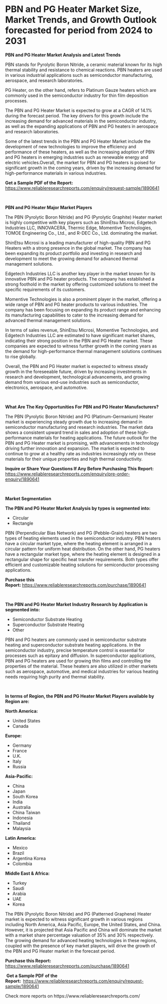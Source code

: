 <p><h1>PBN and PG Heater Market Size, Market Trends, and Growth Outlook forecasted for period from 2024 to 2031</h1></p><p><strong>PBN and PG Heater Market Analysis and Latest Trends</strong></p>
<p><p>PBN stands for Pyrolytic Boron Nitride, a ceramic material known for its high thermal stability and resistance to chemical reactions. PBN heaters are used in various industrial applications such as semiconductor manufacturing, aerospace, and research laboratories.</p><p>PG Heater, on the other hand, refers to Platinum Gauze heaters which are commonly used in the semiconductor industry for thin film deposition processes.</p><p>The PBN and PG Heater Market is expected to grow at a CAGR of 14.1% during the forecast period. The key drivers for this growth include the increasing demand for advanced materials in the semiconductor industry, as well as the expanding applications of PBN and PG heaters in aerospace and research laboratories.</p><p>Some of the latest trends in the PBN and PG Heater Market include the development of new technologies to improve the efficiency and performance of these heaters, as well as the increasing adoption of PBN and PG heaters in emerging industries such as renewable energy and electric vehicles.Overall, the market for PBN and PG heaters is poised for significant growth in the coming years, driven by the increasing demand for high-performance materials in various industries.</p></p>
<p><strong>Get a Sample PDF of the Report:&nbsp;</strong> <a href="https://www.reliableresearchreports.com/enquiry/request-sample/1890641">https://www.reliableresearchreports.com/enquiry/request-sample/1890641</a></p>
<p>&nbsp;</p>
<p><strong>PBN and PG Heater Major Market Players</strong></p>
<p><p>The PBN (Pyrolytic Boron Nitride) and PG (Pyrolytic Graphite) Heater market is highly competitive with key players such as ShinEtsu Microsi, Edgetech Industries LLC, INNOVACERA, Thermic Edge, Momentive Technologies, TOMOE Engineering Co., Ltd., and R-DEC Co., Ltd. dominating the market. </p><p>ShinEtsu Microsi is a leading manufacturer of high-quality PBN and PG Heaters with a strong presence in the global market. The company has been expanding its product portfolio and investing in research and development to meet the growing demand for advanced thermal management solutions. </p><p>Edgetech Industries LLC is another key player in the market known for its innovative PBN and PG heater products. The company has established a strong foothold in the market by offering customized solutions to meet the specific requirements of its customers. </p><p>Momentive Technologies is also a prominent player in the market, offering a wide range of PBN and PG heater products to various industries. The company has been focusing on expanding its product range and enhancing its manufacturing capabilities to cater to the increasing demand for advanced thermal management solutions. </p><p>In terms of sales revenue, ShinEtsu Microsi, Momentive Technologies, and Edgetech Industries LLC are estimated to have significant market shares, indicating their strong position in the PBN and PG Heater market. These companies are expected to witness further growth in the coming years as the demand for high-performance thermal management solutions continues to rise globally. </p><p>Overall, the PBN and PG Heater market is expected to witness steady growth in the foreseeable future, driven by increasing investments in research and development, technological advancements, and growing demand from various end-use industries such as semiconductor, electronics, aerospace, and automotive.</p></p>
<p>&nbsp;</p>
<p><strong>What Are The Key Opportunities For PBN and PG Heater Manufacturers?</strong></p>
<p><p>The PBN (Pyrolytic Boron Nitride) and PG (Platinum-Germanium) Heater market is experiencing steady growth due to increasing demand in semiconductor manufacturing and research industries. The market data shows a consistent upward trend in sales and adoption of these high-performance materials for heating applications. The future outlook for the PBN and PG Heater market is promising, with advancements in technology driving further innovation and expansion. The market is expected to continue to grow at a healthy rate as industries increasingly rely on these materials for their unique properties and high thermal conductivity.</p></p>
<p><strong>Inquire or Share Your Questions If Any Before Purchasing This Report:</strong> <a href="https://www.reliableresearchreports.com/enquiry/pre-order-enquiry/1890641">https://www.reliableresearchreports.com/enquiry/pre-order-enquiry/1890641</a></p>
<p>&nbsp;</p>
<p><strong>Market Segmentation</strong></p>
<p><strong>The PBN and PG Heater Market Analysis by types is segmented into:</strong></p>
<p><ul><li>Circular</li><li>Rectangle</li></ul></p>
<p><p>PBN (Perpendicular Bias Network) and PG (Pebble-Grain) heaters are two types of heating elements used in the semiconductor industry. PBN heaters have a circular market type, where the heating element is arranged in a circular pattern for uniform heat distribution. On the other hand, PG heaters have a rectangular market type, where the heating element is designed in a rectangular shape for specific heat transfer requirements. Both types offer efficient and customizable heating solutions for semiconductor processing applications.</p></p>
<p><strong>Purchase this Report:&nbsp;</strong><a href="https://www.reliableresearchreports.com/purchase/1890641">https://www.reliableresearchreports.com/purchase/1890641</a></p>
<p>&nbsp;</p>
<p><strong>The PBN and PG Heater Market Industry Research by Application is segmented into:</strong></p>
<p><ul><li>Semiconductor Substrate Heating</li><li>Superconductor Substrate Heating</li><li>Other</li></ul></p>
<p><p>PBN and PG heaters are commonly used in semiconductor substrate heating and superconductor substrate heating applications. In the semiconductor industry, precise temperature control is essential for processes such as epitaxy and diffusion. In superconductor applications, PBN and PG heaters are used for growing thin films and controlling the properties of the material. These heaters are also utilized in other markets such as aerospace, automotive, and medical industries for various heating needs requiring high purity and thermal stability.</p></p>
<p>&nbsp;</p>
<p><strong>In terms of Region, the PBN and PG Heater Market Players available by Region are:</strong></p>
<p>
    <p> <strong> North America: </strong>
        <ul>
            <li>United States</li>
            <li>Canada</li>
        </ul>
        </p> 
    <p> <strong> Europe: </strong>
        <ul>
            <li>Germany</li>
            <li>France</li>
            <li>U.K.</li>
            <li>Italy</li>
            <li>Russia</li>
        </ul>
        </p> 
    <p> <strong> Asia-Pacific: </strong>
        <ul>
            <li>China</li>
            <li>Japan</li>
            <li>South Korea</li>
            <li>India</li>
            <li>Australia</li>
            <li>China Taiwan</li>
            <li>Indonesia</li>
            <li>Thailand</li>
            <li>Malaysia</li>
        </ul>
        </p> 
    <p> <strong> Latin America: </strong>
        <ul>
            <li>Mexico</li>
            <li>Brazil</li>
            <li>Argentina Korea</li>
            <li>Colombia</li>
        </ul>
        </p> 
    <p> <strong> Middle East & Africa: </strong>
        <ul>
            <li>Turkey</li>
            <li>Saudi</li>
            <li>Arabia</li>
            <li>UAE</li>
            <li>Korea</li>
        </ul>
    </p>
    </p>
<p><p>The PBN (Pyrolytic Boron Nitride) and PG (Patterned Graphene) Heater market is expected to witness significant growth in various regions including North America, Asia Pacific, Europe, the United States, and China. However, it is projected that Asia Pacific and China will dominate the market with a market share percentage valuation of 35% and 30% respectively. The growing demand for advanced heating technologies in these regions, coupled with the presence of key market players, will drive the growth of the PBN and PG Heater market in the forecast period.</p></p>
<p><strong>Purchase this Report: </strong><a href="https://www.reliableresearchreports.com/purchase/1890641">https://www.reliableresearchreports.com/purchase/1890641</a></p>
<p>&nbsp;<strong>Get a Sample PDF of the Report:&nbsp;&nbsp;</strong><a href="https://www.reliableresearchreports.com/enquiry/request-sample/1890641">https://www.reliableresearchreports.com/enquiry/request-sample/1890641</a></p>
<p><strong></strong></p>
<p>Check more reports on https://www.reliableresearchreports.com/</p>